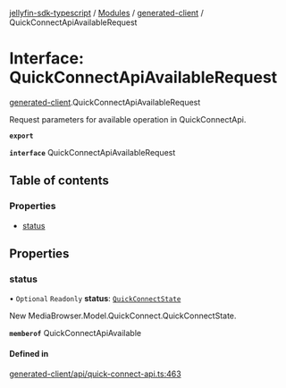 [jellyfin-sdk-typescript](../README.md) / [Modules](../modules.md) / [generated-client](../modules/generated_client.md) / QuickConnectApiAvailableRequest

# Interface: QuickConnectApiAvailableRequest

[generated-client](../modules/generated_client.md).QuickConnectApiAvailableRequest

Request parameters for available operation in QuickConnectApi.

**`export`**

**`interface`** QuickConnectApiAvailableRequest

## Table of contents

### Properties

- [status](generated_client.QuickConnectApiAvailableRequest.md#status)

## Properties

### status

• `Optional` `Readonly` **status**: [`QuickConnectState`](../enums/generated_client.QuickConnectState.md)

New MediaBrowser.Model.QuickConnect.QuickConnectState.

**`memberof`** QuickConnectApiAvailable

#### Defined in

[generated-client/api/quick-connect-api.ts:463](https://github.com/thornbill/jellyfin-sdk-typescript/blob/7534c86/src/generated-client/api/quick-connect-api.ts#L463)
